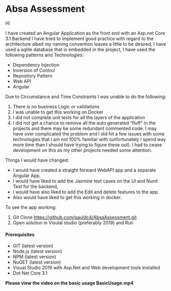 # Absa Assessment
Hi

I have created an Angular Application as the front end with an Asp.net Core 3.1 Backend 
I have tried to implement good practice with regard to the architecture albeit my naming convention leaves a little to be desired, I have used a sqlite database that is embedded in the project, 
I have used the following patterns and Technologies:
*	Dependency Injection
*	Inversion of Control
*	Repository Pattern
*	Web API
*	Angular 

 Due to Circumstance and Time Constraints I was unable to do the following:
1.	There is no business Logic or validations
2.	I was unable to get this working on Docker 
3.	I did not complete unit tests for all the layers of the application 
4.	I did not get a chance to remove all the auto generated “fluff” in the projects and there may be some redundant commented code.
I may have over complicated the problem and I did hit a few issues with some technologies that i am not 100% familiar with (unfortunately I spend way more time than I should have trying to figure these out). I had to cease development on this as my other projects needed some attention.

Things I would have changed:
* I would have created a straight forward WebAPI app and a separate Angular App, 
* I would have liked to add the Jasmine test cases on the UI and Nunit Test for the backend, 
* I would have also liked to add the Edit and delete features to the app. 
* Also would have liked to get this working in docker.

To see the app working:
1.	Git Clone https://github.com/pauldc4/AbsaAssessment.git
2.	Open solution in Visulal studio (preferably 2019) and Run 

#### Prerequisites
* GIT (latest version) 
* Node.js (latest version) 
* NPM (latest version)
* NuGET (latest version)
* Visual Studio 2019 with Asp.Net and Web development tools installed 
* Dot Net Core 3.1


**Please view the video on the basic usage BasicUsage.mp4**
